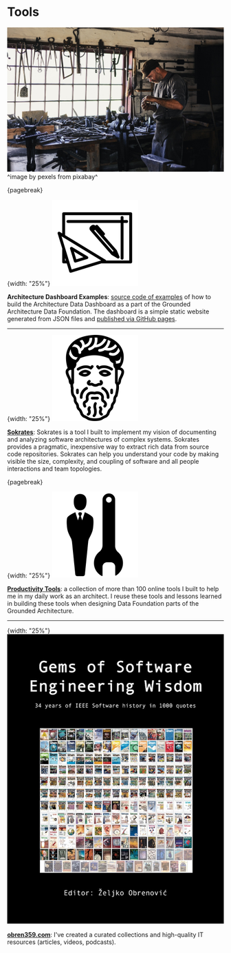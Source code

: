 # Tools

![](assets/images/arch/adult-gfd09399f9_1920.jpg)
^image by pexels from pixabay^

{pagebreak}

{width: "25%"}
![](assets/icons/architecture.png)

**Architecture Dashboard Examples**: [source code of examples](https://github.com/zeljkoobrenovic/grounded-architecture-dashboard-examples) of how to build the Architecture Data Dashboard as a part of the Grounded Architecture Data Foundation. The dashboard is a simple static website generated from JSON files and [published via GitHub pages](https://zeljkoobrenovic.github.io/grounded-architecture-dashboard-examples/).

* * *

{width: "25%"}
![](assets/images/books/sokrates.png)

**[Sokrates](https://sokrates.dev)**: Sokrates is a tool I built to implement my vision of documenting and analyzing software architectures of complex systems.
Sokrates provides a pragmatic, inexpensive way to extract rich data from source code repositories.
Sokrates can help you understand your code by making visible the size, complexity, and coupling of software and all people interactions and team topologies.

{pagebreak}

{width: "25%"}
![](assets/images/books/productivity_tools.png)

**[Productivity Tools](https://obren.io/tools)**: a collection of more than 100 online tools I built to help me in my daily work as an architect. I reuse these tools and lessons learned in building these tools when designing Data Foundation parts of the Grounded Architecture.

* * *

{width: "25%"}
![](assets/images/arch/obren359.jpeg)

**[obren359.com](https://obren359.com)**: I've created a curated collections and high-quality IT resources (articles, videos, podcasts).

